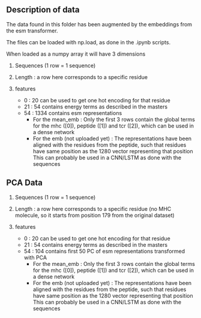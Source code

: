 ## Description of data

The data found in this folder has been augmented by the embeddings from the esm transformer.

The files can be loaded with np.load, as done in the .ipynb scripts.

When loaded as a numpy array it will have 3 dimensions

1. Sequences (1 row = 1 sequence)

2. Length : a row here corresponds to a specific residue

3. features
    * 0 : 20 can be used to get one hot encoding for that residue
    * 21 : 54 contains energy terms as described in the masters
    * 54 : 1334 contains esm representations
        * For the mean_emb : Only the first 3 rows contain the global terms for the mhc ([0]), peptide ([1]) and tcr ([2]), which can be used in a dense network
        * For the emb (not uploaded yet) : The representations have been aligned with the residues from the peptide, such that residues have same position as the 1280 vector representing that position
        This can probably be used in a CNN/LSTM as done with the sequences


## PCA Data

1. Sequences (1 row = 1 sequence)

2. Length : a row here corresponds to a specific residue (no MHC molecule, so it starts from position 179 from the original dataset)

3. features
    * 0 : 20 can be used to get one hot encoding for that residue
    * 21 : 54 contains energy terms as described in the masters
    * 54 : 104 contains first 50 PC of esm representations transformed with PCA 
        * For the mean_emb : Only the first 3 rows contain the global terms for the mhc ([0]), peptide ([1]) and tcr ([2]), which can be used in a dense network
        * For the emb (not uploaded yet) : The representations have been aligned with the residues from the peptide, such that residues have same position as the 1280 vector representing that position
        This can probably be used in a CNN/LSTM as done with the sequences
